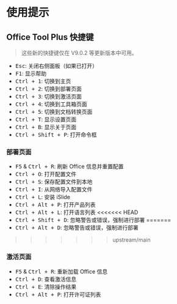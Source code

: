 # 使用提示

## Office Tool Plus 快捷键

> 这些新的快捷键仅在 V9.0.2 等更新版本中可用。

- <kbd>Esc</kbd>: 关闭右侧面板（如果已打开）
- <kbd>F1</kbd>: 显示帮助
- <kbd>Ctrl + 1</kbd>: 切换到主页
- <kbd>Ctrl + 2</kbd>: 切换到部署页面
- <kbd>Ctrl + 3</kbd>: 切换到激活页面
- <kbd>Ctrl + 4</kbd>: 切换到工具箱页面
- <kbd>Ctrl + 5</kbd>: 切换到文档转换页面
- <kbd>Ctrl + T</kbd>: 显示设置页面
- <kbd>Ctrl + B</kbd>: 显示关于页面
- <kbd>Ctrl + Shift + P</kbd>: 打开命令框

### 部署页面

- <kbd>F5</kbd> & <kbd>Ctrl + R</kbd>: 刷新 Office 信息并重置配置
- <kbd>Ctrl + O</kbd>: 打开配置文件
- <kbd>Ctrl + S</kbd>: 保存配置文件到本地
- <kbd>Ctrl + I</kbd>: 从网络导入配置文件
- <kbd>Ctrl + L</kbd>: 安装 iSlide
- <kbd>Ctrl + Alt + P</kbd>: 打开产品列表
- <kbd>Ctrl + Alt + L</kbd>: 打开语言列表
<<<<<<< HEAD
- <kbd>Ctrl + Shift + D</kbd>: 忽略警告或错误，强制进行部署
=======
- <kbd>Ctrl + Alt + D</kbd>: 忽略警告或错误，强制进行部署
>>>>>>> upstream/main

### 激活页面

- <kbd>F5</kbd> & <kbd>Ctrl + R</kbd>: 重新加载 Office 信息
- <kbd>Ctrl + D</kbd>: 查看激活信息
- <kbd>Ctrl + E</kbd>: 清除操作结果
- <kbd>Ctrl + Alt + P</kbd>: 打开许可证列表
